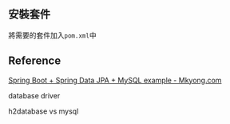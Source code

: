 ## 安裝套件

將需要的套件加入`pom.xml`中


## Reference

[Spring Boot + Spring Data JPA + MySQL example - Mkyong.com](https://mkyong.com/spring-boot/spring-boot-spring-data-jpa-mysql-example/)

database driver

h2database vs mysql

